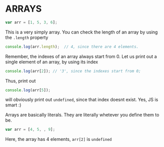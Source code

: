 # ARRAYS

```javascript
var arr = [1, 5, 3, 6];
```

This is a very simply array.
You can check the length of an array by using the `.length` property

```javascript
console.log(arr.length);  // 4, since there are 4 elements.
```

Remember, the indexes of an array always start from 0.
Let us print out a single element of an array, by using its index

```javascript
console.log(arr[2]); // '3', since the indexes start from 0;
```

Thus, print out

```javascript
console.log(arr[5]);
```

will obviously print out `undefined`, since that index doesnt exist.
Yes, JS is smart :)

Arrays are basically literals. They are literally whetever you define them to be.

```javascript
var arr = [4, 5, , 9];
```

Here, the array has 4 elements, `arr[2]` is `undefined`




